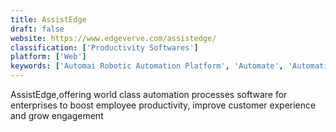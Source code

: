 ```yaml
---
title: AssistEdge
draft: false 
website: https://www.edgeverve.com/assistedge/
classification: ['Productivity Softwares']
platform: ['Web']
keywords: ['Automai Robotic Automation Platform', 'Automate', 'Automation Anywhere', 'AutomationEdge', 'Blue Prism', 'Google App Engine', 'Intradiem', 'KiSSFLOW', 'Kofax Kapow', 'Laserfiche', 'Leo', 'NICE Robotic Automation', 'Oracle Process Cloud', 'Pega Platform', 'Process Street', 'ReadSoft', 'Tallyfy', 'Tonkean', 'WinAutomation', 'WinAutomation by Softomotive', 'Workfusion Intelligent Automation Cloud']
---
```

AssistEdge,offering world class automation processes software for enterprises to boost employee productivity, improve customer experience and grow engagement